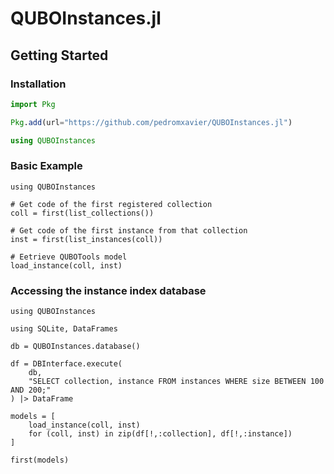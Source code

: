 # QUBOInstances.jl

## Getting Started

### Installation

```julia
import Pkg

Pkg.add(url="https://github.com/pedromxavier/QUBOInstances.jl")

using QUBOInstances
```

### Basic Example

```@example load
using QUBOInstances

# Get code of the first registered collection
coll = first(list_collections())

# Get code of the first instance from that collection
inst = first(list_instances(coll))

# Eetrieve QUBOTools model
load_instance(coll, inst)
```

### Accessing the instance index database

```@setup sql
using QUBOInstances
```

```@example sql
using SQLite, DataFrames

db = QUBOInstances.database()

df = DBInterface.execute(
    db,
    "SELECT collection, instance FROM instances WHERE size BETWEEN 100 AND 200;"
) |> DataFrame

models = [
    load_instance(coll, inst)
    for (coll, inst) in zip(df[!,:collection], df[!,:instance])
]

first(models)
```
